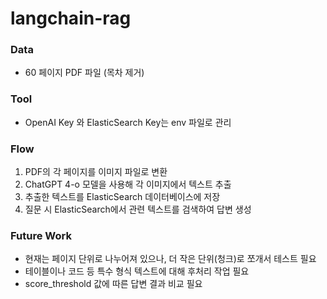 # langchain-rag

### Data
* 60 페이지 PDF 파일 (목차 제거)

### Tool
* OpenAI Key 와 ElasticSearch Key는 env 파일로 관리

### Flow
1. PDF의 각 페이지를 이미지 파일로 변환
2. ChatGPT 4-o 모델을 사용해 각 이미지에서 텍스트 추출
3. 추출한 텍스트를 ElasticSearch 데이터베이스에 저장
4. 질문 시 ElasticSearch에서 관련 텍스트를 검색하여 답변 생성

### Future Work
* 현재는 페이지 단위로 나누어져 있으나, 더 작은 단위(청크)로 쪼개서 테스트 필요
* 테이블이나 코드 등 특수 형식 텍스트에 대해 후처리 작업 필요
* score_threshold 값에 따른 답변 결과 비교 필요
